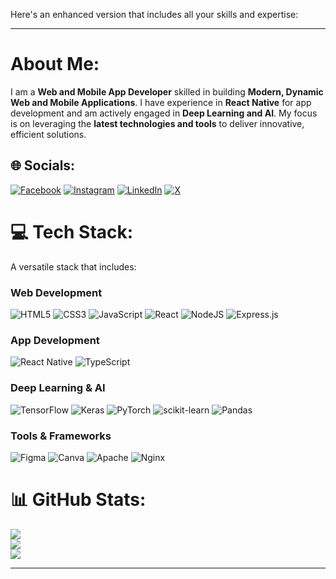 Here's an enhanced version that includes all your skills and expertise:

---

# About Me:
I am a **Web and Mobile App Developer** skilled in building **Modern, Dynamic Web and Mobile Applications**. I have experience in **React Native** for app development and am actively engaged in **Deep Learning and AI**. My focus is on leveraging the **latest technologies and tools** to deliver innovative, efficient solutions.

## 🌐 Socials:
[![Facebook](https://img.shields.io/badge/Facebook-%231877F2.svg?logo=Facebook&logoColor=white)](https://facebook.com/shoaibkhan.mahar.7) [![Instagram](https://img.shields.io/badge/Instagram-%23E4405F.svg?logo=Instagram&logoColor=white)](https://instagram.com/shoaib.1319) [![LinkedIn](https://img.shields.io/badge/LinkedIn-%230077B5.svg?logo=linkedin&logoColor=white)](https://linkedin.com/in/muhammad-shoaib1319) [![X](https://img.shields.io/badge/X-black.svg?logo=X&logoColor=white)](https://x.com/shoaib6875)

# 💻 Tech Stack:
A versatile stack that includes:

### Web Development
![HTML5](https://img.shields.io/badge/html5-%23E34F26.svg?style=for-the-badge&logo=html5&logoColor=white) ![CSS3](https://img.shields.io/badge/css3-%231572B6.svg?style=for-the-badge&logo=css3&logoColor=white) ![JavaScript](https://img.shields.io/badge/javascript-%23323330.svg?style=for-the-badge&logo=javascript&logoColor=%23F7DF1E) ![React](https://img.shields.io/badge/react-%2320232a.svg?style=for-the-badge&logo=react&logoColor=%2361DAFB) ![NodeJS](https://img.shields.io/badge/node.js-6DA55F?style=for-the-badge&logo=node.js&logoColor=white) ![Express.js](https://img.shields.io/badge/express.js-%23404d59.svg?style=for-the-badge&logo=express&logoColor=%2361DAFB)

### App Development
![React Native](https://img.shields.io/badge/react%20native-%2320232a.svg?style=for-the-badge&logo=react&logoColor=%2361DAFB) ![TypeScript](https://img.shields.io/badge/typescript-%23007ACC.svg?style=for-the-badge&logo=typescript&logoColor=white)

### Deep Learning & AI
![TensorFlow](https://img.shields.io/badge/TensorFlow-%23FF6F00.svg?style=for-the-badge&logo=TensorFlow&logoColor=white) ![Keras](https://img.shields.io/badge/Keras-%23D00000.svg?style=for-the-badge&logo=Keras&logoColor=white) ![PyTorch](https://img.shields.io/badge/PyTorch-%23EE4C2C.svg?style=for-the-badge&logo=PyTorch&logoColor=white) ![scikit-learn](https://img.shields.io/badge/scikit--learn-%23F7931E.svg?style=for-the-badge&logo=scikit-learn&logoColor=white) ![Pandas](https://img.shields.io/badge/pandas-%23150458.svg?style=for-the-badge&logo=pandas&logoColor=white)

### Tools & Frameworks
![Figma](https://img.shields.io/badge/figma-%23F24E1E.svg?style=for-the-badge&logo=figma&logoColor=white) ![Canva](https://img.shields.io/badge/Canva-%2300C4CC.svg?style=for-the-badge&logo=Canva&logoColor=white) ![Apache](https://img.shields.io/badge/apache-%23D42029.svg?style=for-the-badge&logo=apache&logoColor=white) ![Nginx](https://img.shields.io/badge/nginx-%23009639.svg?style=for-the-badge&logo=nginx&logoColor=white)

# 📊 GitHub Stats:
![](https://github-readme-stats.vercel.app/api?username=shobi1319&theme=react&hide_border=false&include_all_commits=true&count_private=false)<br/>
![](https://github-readme-streak-stats.herokuapp.com/?user=shobi1319&theme=react&hide_border=false)<br/>
![](https://github-readme-stats.vercel.app/api/top-langs/?username=shobi1319&theme=react&hide_border=false&include_all_commits=true&count_private=false&layout=compact)

---

